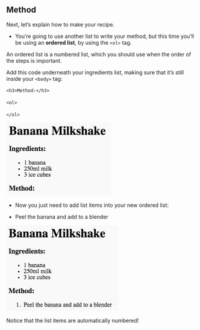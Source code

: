 ## Method

Next, let’s explain how to make your recipe.

+ You’re going to use another list to write your method, but this time you’ll be using an **ordered list**, by using the `<ol>` tag.

An ordered list is a numbered list, which you should use when the order of the steps is important.

Add this code underneath your ingredients list, making sure that it’s still inside your `<body>` tag:

    <h3>Method:</h3>
    
    <ol>
    
    </ol>
    

![captura de ecrã](images/recipe-method.png)

+ Now you just need to add list items into your new ordered list:

    <li>Peel the banana and add to a blender</li>
    

![captura de ecrã](images/recipe-ol.png)

Notice that the list items are automatically numbered!